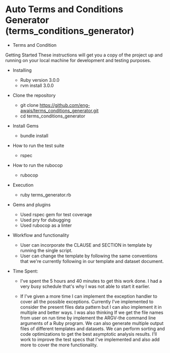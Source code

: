 # Auto Terms and Conditions Generator (terms_conditions_generator)
  - Terms and Condition 

Getting Started
These instructions will get you a copy of the project up and running on your local machine for development and testing purposes.

* Installing
  - Ruby version 3.0.0
  - rvm install 3.0.0

* Clone the repository
  - git clone https://github.com/eng-awais/terms_conditions_generator.git
  - cd terms_conditions_generator

* Install Gems
  - bundle install

* How to run the test suite
  - rspec

* How to run the rubocop
  - rubocop

* Execution
  - ruby terms_generator.rb

* Gems and plugins
  - Used rspec gem for test coverage
  - Used pry for dubugging
  - Used rubocop as a linter

* Workflow and functionality
  - User can incorporate the CLAUSE and SECTION in template by running the single script.
  - User can change the template by following the same conventions that we're currently following in our template and dataset document. 

* Time Spent: 
  - I've spent the 5 hours and 40 minutes to get this work done. I had a very busy schedule that's why I was not able to start it earlier. 

  - If I've given a more time I can implement the exception handler to cover all the possible exceptions. Currently I've implemented to consider the 
    present files data pattern but I can also implement it in multiple and better ways. I was also thinking If we get the file names from user on run time
    by implement the ARGV-the command line arguments of a Ruby program. We can also generate multiple output files of different templates and datasets. 
    We can perform sorting and code optimizations to get the best asymptotic analysis results. I'll work to improve the test specs that I've                   implemented and also add more to cover the more functionality.

